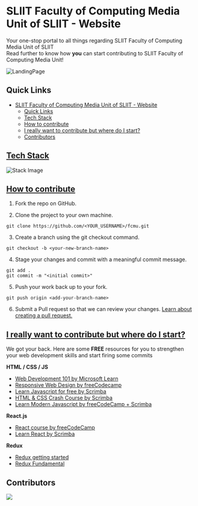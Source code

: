 #  SLIIT Faculty of Computing Media Unit of SLIIT - Website 
Your one-stop portal to all things regarding SLIIT Faculty of Computing Media Unit of SLIIT  
Read further to know how **you** can start contributing to SLIIT Faculty of Computing Media Unit! 

![LandingPage](https://user-images.githubusercontent.com/99181964/219582187-167639a8-c6ec-4fa2-beed-cad70cf84a49.jpg)

## Quick Links

- [SLIIT Faculty of Computing Media Unit of SLIIT - Website](#sliit-faculty-of-computing-media-unit-of-sliit---website)
  - [Quick Links](#quick-links)
  - [Tech Stack](#tech-stack)
  - [How to contribute](#how-to-contribute)
  - [I really want to contribute but where do I start?](#i-really-want-to-contribute-but-where-do-i-start)
  - [Contributors](#contributors)

## [Tech Stack](#Tech-Stack)

![Stack Image](https://user-images.githubusercontent.com/99181964/219588058-ad44d2d2-1179-450e-a65b-9417a1e5c719.png)

<!-- Add system architecture -->



## [How to contribute](#how-to)

1. Fork the repo on GitHub.

2. Clone the project to your own machine.

```git clone https://github.com/<YOUR_USERNAME>/fcmu.git```

3. Create a branch using the git checkout command.

`git checkout -b <your-new-branch-name>`

4. Stage your changes and commit with a meaningful commit message.

``` 
git add .
git commit -m "<initial commit>" 
```

5. Push your work back up to your fork.

`git push origin <add-your-branch-name>`

6. Submit a Pull request so that we can review your changes. [Learn about creating a pull request.](https://docs.github.com/en/github/collaborating-with-pull-requests/proposing-changes-to-your-work-with-pull-requests/creating-a-pull-request)

## [I really want to contribute but where do I start?](#resources) 

We got your back. Here are some **FREE** resources for you to strengthen your web development skills and start firing some commits 

**HTML / CSS / JS**

- [Web Development 101 by Microsoft Learn](https://docs.microsoft.com/en-us/learn/paths/web-development-101/)
- [Responsive Web Design by freeCodecamp](https://www.freecodecamp.org/learn/responsive-web-design/)
- [Learn Javascript for free by Scrimba](https://scrimba.com/learn/learnjavascript)
- [HTML & CSS Crash Course by Scrimba](https://scrimba.com/learn/htmlcss)
- [Learn Modern Javascript by freeCodeCamp + Scrimba](https://scrimba.com/learn/es6)


**React.js**

- [React course by freeCodeCamp](https://www.freecodecamp.org/learn/front-end-libraries/#react)
- [Learn React by Scrimba](https://scrimba.com/learn/learnreact)
  
  
**Redux**

- [Redux getting started](https://redux.js.org/introduction/getting-started)
- [Redux Fundamental](https://redux.js.org/tutorials/fundamentals/part-1-overview)


## Contributors

<a href="https://github.com/MadhushaPrasad/fcmu/graphs/contributors">
  <img src="https://contrib.rocks/image?repo=MadhushaPrasad/fcmu" />
</a>